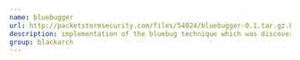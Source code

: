 ```yaml
---
name: bluebugger
url: http://packetstormsecurity.com/files/54024/bluebugger-0.1.tar.gz.html
description: implementation of the bluebug technique which was discovered by Martin Herfurt. URL : http://packetstormsecurity.com/files/54024/bluebugger-0.1.tar.gz.html Groups : blackarch blackarch-bluetooth
group: blackarch
---
```

